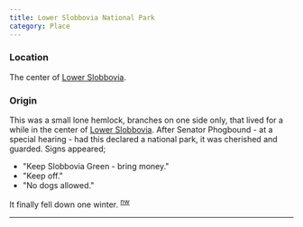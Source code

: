 ```yaml
---
title: Lower Slobbovia National Park
category: Place
---
```

### Location

The center of [Lower Slobbovia](Lower-Slobbovia).

### Origin

This was a small lone hemlock, branches on one side only, that lived for a while in the center of [Lower Slobbovia](Lower-Slobbovia). After Senator Phogbound - at a special hearing - had this declared a national park, it was cherished and guarded. Signs appeared;

- "Keep Slobbovia Green - bring money."
- "Keep off."
- "No dogs allowed."

It finally fell down one winter. <sup>[nw][]</sup>

---

[nw]: Names-Walt "Meany Names by Walter Little, 1984"
